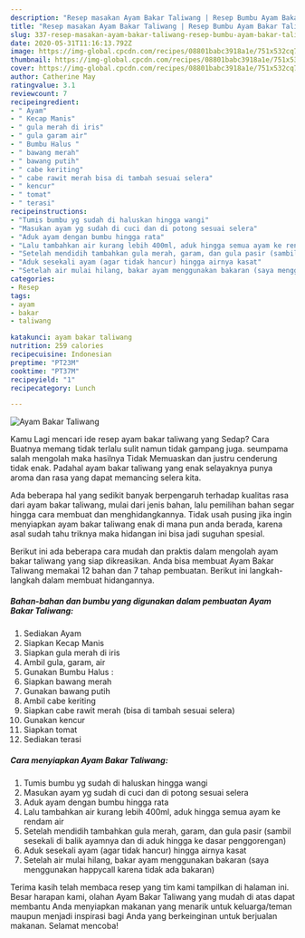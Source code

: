 ```yaml
---
description: "Resep masakan Ayam Bakar Taliwang | Resep Bumbu Ayam Bakar Taliwang Yang Enak Dan Lezat"
title: "Resep masakan Ayam Bakar Taliwang | Resep Bumbu Ayam Bakar Taliwang Yang Enak Dan Lezat"
slug: 337-resep-masakan-ayam-bakar-taliwang-resep-bumbu-ayam-bakar-taliwang-yang-enak-dan-lezat
date: 2020-05-31T11:16:13.792Z
image: https://img-global.cpcdn.com/recipes/08801babc3918a1e/751x532cq70/ayam-bakar-taliwang-foto-resep-utama.jpg
thumbnail: https://img-global.cpcdn.com/recipes/08801babc3918a1e/751x532cq70/ayam-bakar-taliwang-foto-resep-utama.jpg
cover: https://img-global.cpcdn.com/recipes/08801babc3918a1e/751x532cq70/ayam-bakar-taliwang-foto-resep-utama.jpg
author: Catherine May
ratingvalue: 3.1
reviewcount: 7
recipeingredient:
- " Ayam"
- " Kecap Manis"
- " gula merah di iris"
- " gula garam air"
- " Bumbu Halus "
- " bawang merah"
- " bawang putih"
- " cabe keriting"
- " cabe rawit merah bisa di tambah sesuai selera"
- " kencur"
- " tomat"
- " terasi"
recipeinstructions:
- "Tumis bumbu yg sudah di haluskan hingga wangi"
- "Masukan ayam yg sudah di cuci dan di potong sesuai selera"
- "Aduk ayam dengan bumbu hingga rata"
- "Lalu tambahkan air kurang lebih 400ml, aduk hingga semua ayam ke rendam air"
- "Setelah mendidih tambahkan gula merah, garam, dan gula pasir (sambil sesekali di balik ayamnya dan di aduk hingga ke dasar penggorengan)"
- "Aduk sesekali ayam (agar tidak hancur) hingga airnya kasat"
- "Setelah air mulai hilang, bakar ayam menggunakan bakaran (saya menggunakan happycall karena tidak ada bakaran)"
categories:
- Resep
tags:
- ayam
- bakar
- taliwang

katakunci: ayam bakar taliwang 
nutrition: 259 calories
recipecuisine: Indonesian
preptime: "PT23M"
cooktime: "PT37M"
recipeyield: "1"
recipecategory: Lunch

---
```



![Ayam Bakar Taliwang](https://img-global.cpcdn.com/recipes/08801babc3918a1e/751x532cq70/ayam-bakar-taliwang-foto-resep-utama.jpg)

Kamu Lagi mencari ide resep ayam bakar taliwang yang Sedap? Cara Buatnya memang tidak terlalu sulit namun tidak gampang juga. seumpama salah mengolah maka hasilnya Tidak Memuaskan dan justru cenderung tidak enak. Padahal ayam bakar taliwang yang enak selayaknya punya aroma dan rasa yang dapat memancing selera kita.



Ada beberapa hal yang sedikit banyak berpengaruh terhadap kualitas rasa dari ayam bakar taliwang, mulai dari jenis bahan, lalu pemilihan bahan segar hingga cara membuat dan menghidangkannya. Tidak usah pusing jika ingin menyiapkan ayam bakar taliwang enak di mana pun anda berada, karena asal sudah tahu triknya maka hidangan ini bisa jadi suguhan spesial.


Berikut ini ada beberapa cara mudah dan praktis dalam mengolah ayam bakar taliwang yang siap dikreasikan. Anda bisa membuat Ayam Bakar Taliwang memakai 12 bahan dan 7 tahap pembuatan. Berikut ini langkah-langkah dalam membuat hidangannya.

<!--inarticleads1-->

##### Bahan-bahan dan bumbu yang digunakan dalam pembuatan Ayam Bakar Taliwang:

1. Sediakan  Ayam
1. Siapkan  Kecap Manis
1. Siapkan  gula merah di iris
1. Ambil  gula, garam, air
1. Gunakan  Bumbu Halus :
1. Siapkan  bawang merah
1. Gunakan  bawang putih
1. Ambil  cabe keriting
1. Siapkan  cabe rawit merah (bisa di tambah sesuai selera)
1. Gunakan  kencur
1. Siapkan  tomat
1. Sediakan  terasi




<!--inarticleads2-->

##### Cara menyiapkan Ayam Bakar Taliwang:

1. Tumis bumbu yg sudah di haluskan hingga wangi
1. Masukan ayam yg sudah di cuci dan di potong sesuai selera
1. Aduk ayam dengan bumbu hingga rata
1. Lalu tambahkan air kurang lebih 400ml, aduk hingga semua ayam ke rendam air
1. Setelah mendidih tambahkan gula merah, garam, dan gula pasir (sambil sesekali di balik ayamnya dan di aduk hingga ke dasar penggorengan)
1. Aduk sesekali ayam (agar tidak hancur) hingga airnya kasat
1. Setelah air mulai hilang, bakar ayam menggunakan bakaran (saya menggunakan happycall karena tidak ada bakaran)




Terima kasih telah membaca resep yang tim kami tampilkan di halaman ini. Besar harapan kami, olahan Ayam Bakar Taliwang yang mudah di atas dapat membantu Anda menyiapkan makanan yang menarik untuk keluarga/teman maupun menjadi inspirasi bagi Anda yang berkeinginan untuk berjualan makanan. Selamat mencoba!
